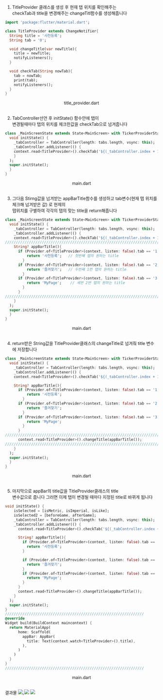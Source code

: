 1. TitleProvider 클래스를 생성 후 현재 탭 위치를 확인해주는
   <br/>checkTab과 title을 변경해주는 changeTitl함수를 생성해줍니다
```dart
import 'package:flutter/material.dart';

class TitleProvider extends ChangeNotifier{
  String title = '사전등록';
  String tab = '0';

  void changeTitle(var newTitle){
    title = newTitle;
    notifyListeners();
  }

  void checkTab(String nowTab){
    tab = nowTab;
    print(tab);
    notifyListeners();
  }
}
```
<center>title_provider.dart</center>
<br/>

2. TabController선언 후 initState() 함수안에 탭이
    <br/>변경될때마다 탭의 위치를 체크한값을 checkTab으로 넘겨줍니다
```dart
class _MainScreenState extends State<MainScreen> with TickerProviderStateMixin{
  void initState() {
    _tabController = TabController(length: tabs.length, vsync: this);
    _tabController.addListener(() {
    context.read<TitleProvider>().checkTab('${(_tabController.index + 1).toString()}');
    }
  );
  super.initState();
  }
}
```
<center>main.dart</center>
<br/>

3. 그다음 Stirng값을 넘겨받는 appBarTitle함수를 생성하고 tab변수(현재 탭 위치를 체크해 넘겨받은 값) 로 현제의
   <br/>탭위치를 구별하여 각각의 탭의 맞는 title을 return해줍니다
```dart
class _MainScreenState extends State<MainScreen> with TickerProviderStateMixin{
  void initState() {
    _tabController = TabController(length: tabs.length, vsync: this);
    _tabController.addListener(() {
    context.read<TitleProvider>().checkTab('${(_tabController.index + 1).toString()}');
/////////////////////////////////////////////////////////////////////////////////////
    String? appBarTitle(){
      if (Provider.of<TitleProvider>(context, listen: false).tab == '1'){
          return '사전등록';   // 첫번째 탭의 원하는 title
        }
      if (Provider.of<TitleProvider>(context, listen: false).tab == '2'){
          return '즐겨찾기';   // 두번째 1번 탭의 원하는 title
        }
      if (Provider.of<TitleProvider>(context, listen: false).tab == '3'){
          return 'MyPage';    // 세번 2번 탭의 원하는 title
        }
      }
/////////////////////////////////////////////////////////////////////////////////////
    }
  );
  super.initState();
  }
}
```
<center>main.dart</center>
<br/>

4. return받은 String값을 TitleProvider클래스의 changeTitle로 넘겨줘 title 변수에 저장합니다
```dart
class _MainScreenState extends State<MainScreen> with TickerProviderStateMixin{
  void initState() {
    _tabController = TabController(length: tabs.length, vsync: this);
    _tabController.addListener(() {
    context.read<TitleProvider>().checkTab('${(_tabController.index + 1).toString()}');

    String? appBarTitle(){
      if (Provider.of<TitleProvider>(context, listen: false).tab == '1'){
          return '사전등록';
        }
      if (Provider.of<TitleProvider>(context, listen: false).tab == '2'){
          return '즐겨찾기';
        }
      if (Provider.of<TitleProvider>(context, listen: false).tab == '3'){
          return 'MyPage';
        }
      }
/////////////////////////////////////////////////////////////////////////
      context.read<TitleProvider>().changeTitle(appBarTitle());
/////////////////////////////////////////////////////////////////////////
    }
  );
  super.initState();
  }
}
```
<center>main.dart</center>
<br/>

5. 마지막으로 appBar의 title값을 TitleProvider클래스의 title
   <br/>변수값으로 줍니다 그러면 이제 탭이 변경될 때마다 지정된 title로 바뀌게 됩니다
```dart
void initState() {
    isSelected = [isMetric, isImperial, isLike];
    isSelected2 = [beforeGame, afterGame];
    _tabController = TabController(length: tabs.length, vsync: this);
    _tabController.addListener(() {
      context.read<TitleProvider>().checkTab('${(_tabController.index + 1).toString()}');

      String? appBarTitle(){
        if (Provider.of<TitleProvider>(context, listen: false).tab == '1'){
          return '사전등록';
        }

        if (Provider.of<TitleProvider>(context, listen: false).tab == '2'){
          return '즐겨찾기';
        }
        if (Provider.of<TitleProvider>(context, listen: false).tab == '3'){
          return 'MyPage';
        }
      }
      context.read<TitleProvider>().changeTitle(appBarTitle());
    }
  );
  super.initState();
}
////////////////////////////////////////////////////////////////
@override
Widget build(BuildContext maincontext) {
  return MaterialApp(
      home: Scaffold(
        appBar: AppBar(
          title: Text(context.watch<TitleProvider>().title),
        ),
      )
    )
  }
}
////////////////////////////////////////////////////////////////
```
<center>main.dart</center>
<br/>

결과물
![](image/사전등록.png),![](image/즐겨찾기.png)
![](image/마이페이지.png)